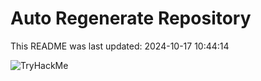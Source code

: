 # Auto Regenerate Repository

This README was last updated: 2024-10-17 10:44:14

 ![TryHackMe](https://tryhackme.com/badge/533634)